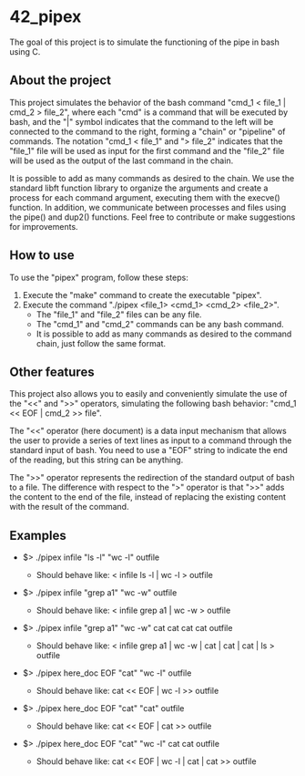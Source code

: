 # 42_pipex

The goal of this project is to simulate the functioning of the pipe in bash using C.

## About the project

This project simulates the behavior of the bash command "cmd_1 < file_1 | cmd_2 > file_2", where each "cmd" is a command that will be executed by bash, and the "|" symbol indicates that the command to the left will be connected to the command to the right, forming a "chain" or "pipeline" of commands. The notation "cmd_1 < file_1" and "> file_2" indicates that the "file_1" file will be used as input for the first command and the "file_2" file will be used as the output of the last command in the chain.

It is possible to add as many commands as desired to the chain. We use the standard libft function library to organize the arguments and create a process for each command argument, executing them with the execve() function. In addition, we communicate between processes and files using the pipe() and dup2() functions. Feel free to contribute or make suggestions for improvements.

## How to use

To use the "pipex" program, follow these steps:

1. Execute the "make" command to create the executable "pipex".
2. Execute the command "./pipex <file_1> <cmd_1> <cmd_2> <file_2>".
   - The "file_1" and "file_2" files can be any file.
   - The "cmd_1" and "cmd_2" commands can be any bash command.
   - It is possible to add as many commands as desired to the command chain, just follow the same format.

## Other features

This project also allows you to easily and conveniently simulate the use of the "<<" and ">>" operators, simulating the following bash behavior: "cmd_1 << EOF | cmd_2 >> file".

The "<<" operator (here document) is a data input mechanism that allows the user to provide a series of text lines as input to a command through the standard input of bash. You need to use a "EOF" string to indicate the end of the reading, but this string can be anything.

The ">>" operator represents the redirection of the standard output of bash to a file. The difference with respect to the ">" operator is that ">>" adds the content to the end of the file, instead of replacing the existing content with the result of the command.

## Examples

* $> ./pipex infile "ls -l" "wc -l" outfile
	- Should behave like: < infile ls -l | wc -l > outfile

* $> ./pipex infile "grep a1" "wc -w" outfile
	- Should behave like: < infile grep a1 | wc -w > outfile

* $> ./pipex infile "grep a1" "wc -w" cat cat cat cat outfile
	- Should behave like: < infile grep a1 | wc -w | cat | cat | cat | ls > outfile

* $> ./pipex here_doc EOF "cat" "wc -l" outfile
	- Should behave like: cat << EOF | wc -l >> outfile

* $> ./pipex here_doc EOF "cat" "cat" outfile
	- Should behave like: cat << EOF | cat >> outfile

* $> ./pipex here_doc EOF "cat" "wc -l" cat cat outfile
	- Should behave like: cat << EOF | wc -l | cat | cat >> outfile
